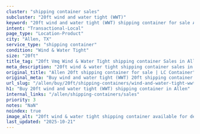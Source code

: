 ```yaml
---
cluster: "shipping container sales"
subcluster: "20ft wind and water tight (WWT)"
keyword: "20ft wind and water tight (WWT) shipping container for sale Allen, TX"
intent: "Transactional-Local"
page_type: "Location-Product"
city: "Allen, TX"
service_type: "shipping container"
condition: "Wind & Water Tight"
size: "20ft"
title_tag: "20ft Vmq Wind & Water Tight shipping container Sales in Allen | LC Container"
meta_description: "20ft wind & water tight shipping container sales in Allen. Fast delivery, competitive pricing. Serving shipping containers area. Quote ID: GKD. Call (214) 524-4168 for your free quote today."
original_title: "Allen 20ft shipping container for sale | LC Container"
original_meta: "Buy wind and water tight (WWT) 20ft shipping container sale with local delivery in Allen, TX. LC Container — local Since 2003. Request a fast quote today."
url_slug: "/allen/buy/20ft/shipping-containers/wind-and-water-tight-wwt"
h1: "Buy 20ft wind and water tight (WWT) shipping container in Allen"
internal_links: "/allen/shipping-containers/sales"
priority: 3
notes: "NaN"
noindex: true
image_alt: "20ft wind & water tight shipping container available for delivery in Allen"
last_updated: "2025-10-21"
---
```


<!-- TODO: Add unique city/inventory copy, images, and internal links here. -->

